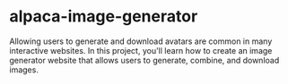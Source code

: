 # alpaca-image-generator
Allowing users to generate and download avatars are common in many interactive websites. In this project, you'll learn how to create an image generator website that allows users to generate, combine, and download images.
